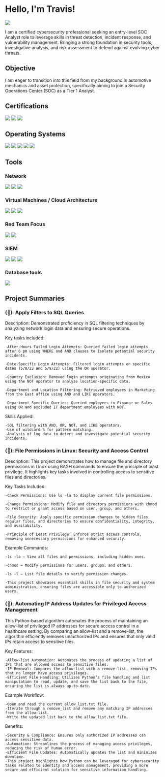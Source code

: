 # Hello, I'm Travis!
<a href="https://linkedin.com/in/TravisDavis-sudo"><img src="https://img.shields.io/badge/-LinkedIn-0072b1?&style=for-the-badge&logo=linkedin&logoColor=white" /></a>

I am a certified cybersecurity professional seeking an entry-level SOC Analyst role to leverage skills in threat detection, incident response, and vulnerability management. Bringing a strong foundation in security tools, investigative analysis, and risk assessment to defend against evolving cyber threats.

## Objective

I am eager to transition into this field from my background in automotive mechanics and asset protection, specifically aiming to join a Security Operations Center (SOC) as a Tier 1 Analyst.

## Certifications
<div>
<img src="https://img.shields.io/badge/-Security%2B-FF0000?&style=for-the-badge&logo=CompTIA&logoColor=white" />
<img src="https://img.shields.io/badge/Google%20Cybersecurity%20Professional-blue?style=for-the-badge&logo=google&logoColor=white&logoSize=auto&labelColor=blue" />
<img src="https://img.shields.io/badge/Chegg%20Skills%20Cybersecurity%20Certificate-orange?style=for-the-badge" />

</div>

## Operating Systems
<div>
<img src="https://img.shields.io/badge/Windows%2010-0078D4?style=for-the-badge&logo=microsoft&logoColor=white" />
<img src="https://img.shields.io/badge/Windows%2011-0078D4?style=for-the-badge&logo=microsoft&logoColor=white" />
<img src="https://img.shields.io/badge/Windows_Server_2016-0078D4?style=for-the-badge&logo=Windows&logoColor=white" />
<img src="https://img.shields.io/badge/Mac-000000?style=for-the-badge&logo=apple&logoColor=white)" />
<img src="https://img.shields.io/badge/Kali_Linux-%23000000?style=for-the-badge&logo=kali-linux&logoColor=white" />
    
## Tools

### Network
<div>
    <img src="https://img.shields.io/badge/-Wireshark-1679A7?&style=for-the-badge&logo=Wireshark&logoColor=white" />
    <img src="https://img.shields.io/badge/-Suricata-EF3B2D?&style=for-the-badge&logo=Suricata&logoColor=white" />
    <img src="https://img.shields.io/badge/Snort-blue?style=for-the-badge&logo=Snort&logoColor=white" />

</div>

### Virtual Machines / Cloud Architecture
<div>
    <img src="https://img.shields.io/badge/VMware-1F4F9C?style=for-the-badge&logo=vmware&logoColor=white" />
    <img src="https://img.shields.io/badge/VirtualBox-5B3D56?style=for-the-badge&logo=virtualbox&logoColor=white" />
    <img src="https://img.shields.io/badge/Azure-0078D4?style=for-the-badge&logo=Microsoft-Azure&logoColor=white" />
    
</div>

### Red Team Focus
</div>
    <img src="https://img.shields.io/badge/Nmap-Network%20Scanner-blue?style=for-the-badge&logo=Nmap&logoColor=white" />
    <img src="https://img.shields.io/badge/Metasploit-Penetration%20Testing-green?style=for-the-badge&logo=Metasploit&logoColor=white" />

</div>

### SIEM
<div>
    <img src="https://img.shields.io/badge/-Microsoft_Sentinel-0078D4?&style=for-the-badge&logo=Microsoft&logoColor=white" />
    <img src="https://img.shields.io/badge/-Splunk-000000?&style=for-the-badge&logo=Splunk&logoColor=white" />
    <img src="https://img.shields.io/badge/Chronicle-brightgreen?style=for-the-badge&logo=Google&logoColor=white" />
    
</div>

### Database tools
<div>
    <img src="https://img.shields.io/badge/MySQL-4479A1?style=for-the-badge&logo=mysql&logoColor=white" />
    
</div>

## Project Summaries
</div>

###  (&#x1F539;): Apply Filters to SQL Queries
Description:
Demonstrated proficiency in SQL filtering techniques by analyzing network login data and ensuring secure operations.

Key tasks included:

    -After-Hours Failed Login Attempts: Queried failed login attempts after 6 pm using WHERE and AND clauses to isolate potential security incidents.

    -Date-Specific Login Attempts: Filtered login attempts on specific dates (5/8/22 and 5/9/22) using the OR operator.

    -Country Exclusion: Removed login attempts originating from Mexico using the NOT operator to analyze location-specific data.

    -Department and Location Filtering: Retrieved employees in Marketing from the East office using AND and LIKE operators.

    -Department-Specific Queries: Queried employees in Finance or Sales using OR and excluded IT department employees with NOT.

Skills Applied:

    -SQL filtering with AND, OR, NOT, and LIKE operators.
    -Use of wildcard % for pattern matching.
    -Analysis of log data to detect and investigate potential security incidents.

</div>

###  (&#x1F539;): File Permissions in Linux: Security and Access Control
Description:
This project demonstrates how to manage file and directory permissions in Linux using BASH commands to ensure the principle of least privilege. It highlights key tasks involved in controlling access to sensitive files and directories.

Key Tasks Included:

    -Check Permissions: Use ls -la to display current file permissions.

    -Change Permissions: Modify file and directory permissions with chmod to restrict or grant access based on user, group, and others.

    -File Security: Apply specific permission changes to hidden files, regular files, and directories to ensure confidentiality, integrity, and availability.

    -Principle of Least Privilege: Enforce strict access controls, removing unnecessary permissions for enhanced security.

Example Commands:

    -ls -la — View all files and permissions, including hidden ones.

    -chmod — Modify permissions for users, groups, and others.

    -ls -l — List file details to verify permission changes.

    -This project showcases essential skills in file security and system administration, ensuring files are accessible only to authorized users.

</div>

###  (&#x1F539;): Automating IP Address Updates for Privileged Access Management
This Python-based algorithm automates the process of maintaining an allow-list of privileged IP addresses for secure access control in a healthcare setting. By comparing an allow-list and a remove-list, the algorithm efficiently removes unauthorized IPs and ensures that only valid IPs retain access to sensitive files.

Key Features:

    -Allow-list Automation: Automates the process of updating a list of IPs that are allowed access to sensitive files.    
    -IP Removal: Compares the allow-list with a remove-list, removing IPs that no longer have access privileges.
    -Efficient File Handling: Utilizes Python’s file handling and list manipulation to read, update, and save the list back to the file, ensuring the list is always up-to-date.
Example Workflow:

    -Open and read the current allow_list.txt file.
    -Iterate through a remove_list and remove any matching IP addresses from the allow-list.
    -Write the updated list back to the allow_list.txt file.
Benefits:

    -Security & Compliance: Ensures only authorized IP addresses can access sensitive data.
    -Automation: Streamlines the process of managing access privileges, reducing the risk of human error.
    -Efficient File Updates: Automatically updates the list and minimizes downtime.
    -This project highlights how Python can be leveraged for cybersecurity tasks related to identity and access management, providing a more secure and efficient solution for sensitive information handling.
